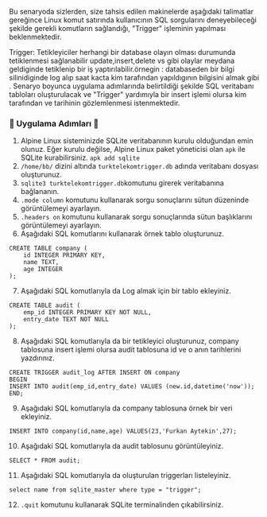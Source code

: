 Bu senaryoda sizlerden, size tahsis edilen makinelerde aşağıdaki talimatlar gereğince Linux komut satırında kullanıcının SQL sorgularını deneyebileceği şekilde gerekli komutların sağlandığı, "Trigger" işleminin yapılması beklenmektedir.

Trigger: Tetikleyiciler herhangi bir database olayın olması durumunda tetiklenmesi sağlanabilir update,insert,delete vs gibi olaylar meydana geldiginde tetiklenip bir iş yaptırılabilir.örnegin : databaseden bir bilgi silinidiginde log alıp saat kacta kim tarafından yapıldıgının bilgisini almak gibi .
Senaryo boyunca uygulama adımlarında belirtildiği şekilde SQL veritabanı tabloları oluşturulacak ve "Trigger" yardımıyla bir insert işlemi olursa kim tarafından ve tarihinin gözlemlenmesi istenmektedir.

### 🚀 Uygulama Adımları 🚀

1. Alpine Linux sisteminizde SQLite veritabanının kurulu olduğundan emin olunuz. Eğer kurulu değilse, Alpine Linux paket yöneticisi olan `apk` ile SQLite kurabilirsiniz. `apk add sqlite`
2. `/home/bb/` dizini altında `turktelekomtrigger.db` adında veritabanı dosyası oluşturunuz.
3. `sqlite3 turktelekomtrigger.db`komutunu girerek veritabanına bağlananın.
4. `.mode column` komutunu kullanarak sorgu sonuçlarını sütun düzeninde görüntülemeyi ayarlayın.
5. `.headers on` komutunu kullanarak sorgu sonuçlarında sütun başlıklarını görüntülemeyi ayarlayın.
6. Aşağıdaki SQL komutlarını kullanarak örnek tablo oluşturunuz.

```
CREATE TABLE company (
    id INTEGER PRIMARY KEY,
    name TEXT,
    age INTEGER
);
```

7. Aşağıdaki SQL komutlarıyla da Log almak için bir tablo ekleyiniz.

```
CREATE TABLE audit (
    emp_id INTEGER PRIMARY KEY NOT NULL,
    entry_date TEXT NOT NULL
);
```

8. Aşağıdaki SQL komutlarıyla da bir tetikleyici oluşturunuz, company tablosuna insert işlemi olursa audit tablosuna id ve o anın tarihlerini yazdırınız.

```
CREATE TRIGGER audit_log AFTER INSERT ON company
BEGIN
INSERT INTO audit(emp_id,entry_date) VALUES (new.id,datetime('now'));
END;
```

9. Aşağıdaki SQL komutlarıyla da company tablosuna örnek bir veri ekleyiniz.

```
INSERT INTO company(id,name,age) VALUES(23,'Furkan Aytekin',27);
```

10. Aşağıdaki SQL komutlarıyla da audit tablosunu görüntüleyiniz.

```
SELECT * FROM audit;
```

11. Aşağıdaki SQL komutlarıyla da oluşturulan triggerları listeleyiniz.

```
select name from sqlite_master where type = "trigger";
```

12. `.quit` komutunu kullanarak SQLite terminalinden çıkabilirsiniz.
